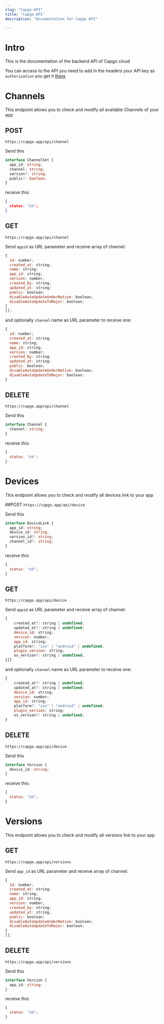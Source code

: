 ```yaml
---
slug: "Capgo-API"
title: "Capgo API"
description: "Documentation for Capgo API"

---
```

# Intro

This is the documentation of the backend API of Capgo cloud

You can access to the API you need to add in the headers your API key as `authorization`
you get it [there](https://web.capgo.app/app/apikeys)

# Channels

This endpoint allows you to check and modify all available Channels of your app

## POST

`https://capgo.app/api/channel`

Send this

```ts
interface ChannelSet {
  app_id: string;
  channel: string;
  version?: string;
  public?: boolean;
}
```

receive this:

```json
{
  status: "ok";
}
```

## GET

`https://capgo.app/api/channel`

Send `appid` as URL parameter and receive array of channel:

```js
{
  id: number;
  created_at: string;
  name: string;
  app_id: string;
  version: number;
  created_by: string;
  updated_at: string;
  public: boolean;
  disableAutoUpdateUnderNative: boolean;
  disableAutoUpdateToMajor: boolean;
}
[];
```

and optionally `channel` name as URL parameter to receive one:

```js
{
  id: number;
  created_at: string;
  name: string;
  app_id: string;
  version: number;
  created_by: string;
  updated_at: string;
  public: boolean;
  disableAutoUpdateUnderNative: boolean;
  disableAutoUpdateToMajor: boolean;
}
```

## DELETE

`https://capgo.app/api/channel`

Send this

```ts
interface Channel {
  channel: string;
}
```

receive this:

```js
{
  status: "ok";
}
```

# Devices

This endpoint allows you to check and modify all devices link to your app

##POST
`https://capgo.app/api/device`

Send this

```ts
interface DeviceLink {
  app_id: string;
  device_id: string;
  version_id?: string;
  channel_id?: string;
}
```

receive this:

```js
{
  status: "ok";
}
```

## GET

`https://capgo.app/api/device`

Send `appid` as URL parameter and receive array of channel:

```js
{
    created_at?: string | undefined;
    updated_at?: string | undefined;
    device_id: string;
    version: number;
    app_id: string;
    platform?: "ios" | "android" | undefined;
    plugin_version: string;
    os_version?: string | undefined;
}[]
```

and optionally `channel` name as URL parameter to receive one:

```js
{
    created_at?: string | undefined;
    updated_at?: string | undefined;
    device_id: string;
    version: number;
    app_id: string;
    platform?: "ios" | "android" | undefined;
    plugin_version: string;
    os_version?: string | undefined;
}
```

## DELETE

`https://capgo.app/api/device`

Send this

```ts
interface Version {
  device_id: string;
}
```

receive this:

```js
{
  status: "ok";
}
```

# Versions

This endpoint allows you to check and modify all versions link to your app

## GET

`https://capgo.app/api/versions`

Send `app_id` as URL parameter and receive array of channel:

```js
{
  id: number;
  created_at: string;
  name: string;
  app_id: string;
  version: number;
  created_by: string;
  updated_at: string;
  public: boolean;
  disableAutoUpdateUnderNative: boolean;
  disableAutoUpdateToMajor: boolean;
}
[];
```

## DELETE

`https://capgo.app/api/versions`

Send this

```ts
interface Version {
  app_id: string;
}
```

receive this:

```js
{
  status: "ok";
}
```

